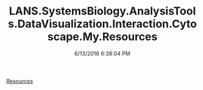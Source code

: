 ﻿---
title: LANS.SystemsBiology.AnalysisTools.DataVisualization.Interaction.Cytoscape.My.Resources
date: 6/13/2016 6:38:04 PM
---

[Resources](T-LANS.SystemsBiology.AnalysisTools.DataVisualization.Interaction.Cytoscape.My.Resources.Resources.html)
